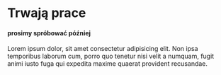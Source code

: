 # Trwają prace

#### prosimy spróbować później

Lorem ipsum dolor, sit amet consectetur adipisicing elit. Non ipsa temporibus laborum cum, porro quo tenetur nisi velit a numquam, fugit animi iusto fuga qui expedita maxime quaerat provident recusandae.
